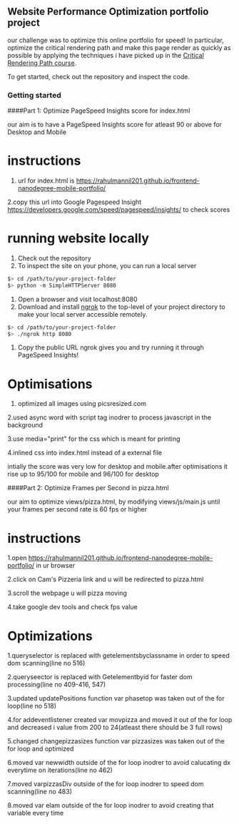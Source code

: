 ## Website Performance Optimization portfolio project

our challenge was to optimize this online portfolio for speed! In particular, optimize the critical rendering path and make this page render as quickly as possible by applying the techniques i have picked up in the [Critical Rendering Path course](https://www.udacity.com/course/ud884).

To get started, check out the repository and inspect the code.

### Getting started

####Part 1: Optimize PageSpeed Insights score for index.html

our aim is to have a PageSpeed Insights score for atleast 90 or above for Desktop and Mobile

instructions
===========

1. url for index.html is https://rahulmannil201.github.io/frontend-nanodegree-mobile-portfolio/

2.copy this url into Google Pagespeed Insight https://developers.google.com/speed/pagespeed/insights/ to check scores

running website locally
====================
1. Check out the repository
1. To inspect the site on your phone, you can run a local server

  ```bash
  $> cd /path/to/your-project-folder
  $> python -m SimpleHTTPServer 8080
  ```

1. Open a browser and visit localhost:8080
1. Download and install [ngrok](https://ngrok.com/) to the top-level of your project directory to make your local server accessible remotely.

  ``` bash
  $> cd /path/to/your-project-folder
  $> ./ngrok http 8080
  ```

1. Copy the public URL ngrok gives you and try running it through PageSpeed Insights! 


 
 
 
Optimisations
=============
1. optimized all images using picsresized.com

2.used async word with script tag inodrer to process javascript in the background

3.use media="print" for the css which is meant for printing

4.inlined  css into index.html instead of a external file

intially the score was very low for desktop and mobile.after optimisations it rise up to 95/100 for mobile and 96/100 for desktop
 



####Part 2: Optimize Frames per Second in pizza.html

our aim to optimize views/pizza.html, by modifying views/js/main.js until your frames per second rate is 60 fps or higher

instructions
===========
1.open https://rahulmannil201.github.io/frontend-nanodegree-mobile-portfolio/ in ur browser

2.click on Cam's Pizzeria link and u will be redirected to pizza.html

3.scroll the webpage u will pizza moving

4.take google dev tools and check fps value



Optimizations
=============
1.queryselector is replaced with getelementsbyclassname in order to speed dom scanning(line no 516)


2.queryseector is replaced with Getelementbyid for faster dom processing(line no 409-416, 547)

3.updated updatePositions function var phasetop was taken out of the for loop(line no 518)

4.for addeventlistener created var movpizza and moved it out of the for loop and decreased i value from 200 to 24(atleast there should be 3 full rows)

5.changed changepizzasizes function var pizzasizes was taken out of the for loop and optimized 

6.moved var newwidth outside of the for loop inodrer to avoid calucating dx everytime on iterations(line no 462)

7.moved varpizzasDiv outside of the for loop inodrer to speed dom scanning(line no 483)

8.moved var elam outside of the for loop inodrer to avoid creating that variable every time


